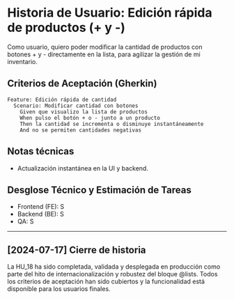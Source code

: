# Historia de Usuario: Edición rápida de productos (+ y -)

Como usuario,
quiero poder modificar la cantidad de productos con botones + y - directamente en la lista,
para agilizar la gestión de mi inventario.

## Criterios de Aceptación (Gherkin)

```gherkin
Feature: Edición rápida de cantidad
  Scenario: Modificar cantidad con botones
    Given que visualizo la lista de productos
    When pulso el botón + o - junto a un producto
    Then la cantidad se incrementa o disminuye instantáneamente
    And no se permiten cantidades negativas
```

## Notas técnicas
- Actualización instantánea en la UI y backend.

## Desglose Técnico y Estimación de Tareas

- Frontend (FE): S
- Backend (BE): S
- QA: S

---

## [2024-07-17] Cierre de historia

La HU_18 ha sido completada, validada y desplegada en producción como parte del hito de internacionalización y robustez del bloque @lists. Todos los criterios de aceptación han sido cubiertos y la funcionalidad está disponible para los usuarios finales.
